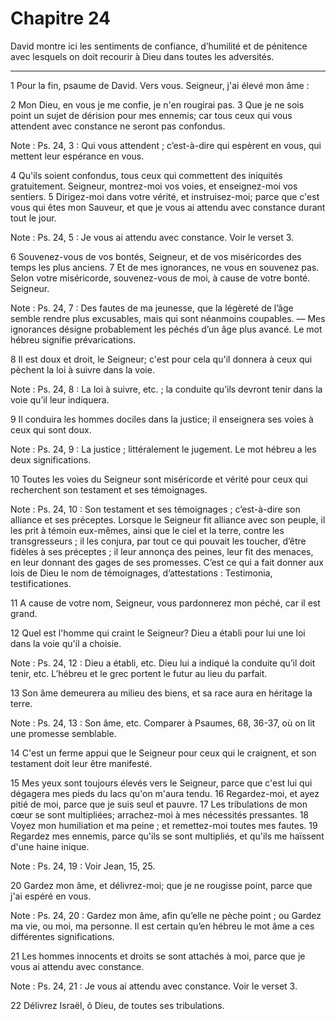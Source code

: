 # Chapitre 24

David montre ici les sentiments de confiance, d’humilité et de pénitence avec lesquels on doit recourir à Dieu dans toutes les adversités.

***

1 Pour la fin, psaume de David. Vers vous. Seigneur, j'ai élevé mon âme :


2 Mon Dieu, en vous je me confie, je n'en rougirai pas. 3 Que je ne sois point un sujet de dérision pour mes ennemis; car tous ceux qui vous attendent avec constance ne seront pas confondus.

<span class="bible-note">Note : </span> Ps. 24, 3 : Qui vous attendent ; c’est-à-dire qui espèrent en vous, qui mettent leur espérance en vous.


4 Qu'ils soient confondus, tous ceux qui commettent des iniquités gratuitement. Seigneur, montrez-moi vos voies, et enseignez-moi vos sentiers. 5 Dirigez-moi dans votre vérité, et instruisez-moi; parce que c'est vous qui êtes mon Sauveur, et que je vous ai attendu avec constance durant tout le jour.

<span class="bible-note">Note : </span> Ps. 24, 5 : Je vous ai attendu avec constance. Voir le verset 3.


6 Souvenez-vous de vos bontés, Seigneur, et de vos miséricordes des temps les plus anciens. 7 Et de mes ignorances, ne vous en souvenez pas. Selon votre miséricorde, souvenez-vous de moi, à cause de votre bonté. Seigneur.

<span class="bible-note">Note : </span> Ps. 24, 7 : Des fautes de ma jeunesse, que la légèreté de l’âge semble rendre plus excusables, mais qui sont néanmoins coupables. ― Mes ignorances désigne probablement les péchés d’un âge plus avancé. Le mot hébreu signifie prévarications.

8 Il est doux et droit, le Seigneur; c'est pour cela qu'il donnera à ceux qui pèchent la loi à suivre dans la voie.

<span class="bible-note">Note : </span> Ps. 24, 8 : La loi à suivre, etc. ; la conduite qu’ils devront tenir dans la voie qu’il leur indiquera.

9 Il conduira les hommes dociles dans la justice; il enseignera ses voies à ceux qui sont doux.

<span class="bible-note">Note : </span> Ps. 24, 9 : La justice ; littéralement le jugement. Le mot hébreu a les deux significations.

10 Toutes les voies du Seigneur sont miséricorde et vérité pour ceux qui recherchent son testament et ses témoignages.

<span class="bible-note">Note : </span> Ps. 24, 10 : Son testament et ses témoignages ; c’est-à-dire son alliance et ses préceptes. Lorsque le Seigneur fit alliance avec son peuple, il les prit à témoin eux-mêmes, ainsi que le ciel et la terre, contre les transgresseurs ; il les conjura, par tout ce qui pouvait les toucher, d’être fidèles à ses préceptes ; il leur annonça des peines, leur fit des menaces, en leur donnant des gages de ses promesses. C’est ce qui a fait donner aux lois de Dieu le nom de témoignages, d’attestations : Testimonia, testificationes.

11 A cause de votre nom, Seigneur, vous pardonnerez mon péché, car il est grand.


12 Quel est l'homme qui craint le Seigneur? Dieu a établi pour lui une loi dans la voie qu'il a choisie.

<span class="bible-note">Note : </span> Ps. 24, 12 : Dieu a établi, etc. Dieu lui a indiqué la conduite qu’il doit tenir, etc. L’hébreu et le grec portent le futur au lieu du parfait.

13 Son âme demeurera au milieu des biens, et sa race aura en héritage la terre.

<span class="bible-note">Note : </span> Ps. 24, 13 : Son âme, etc. Comparer à Psaumes, 68, 36-37, où on lit une promesse semblable.

14 C'est un ferme appui que le Seigneur pour ceux qui le craignent, et son testament doit leur être manifesté.


15 Mes yeux sont toujours élevés vers le Seigneur, parce que c'est lui qui dégagera mes pieds du lacs qu'on m'aura tendu. 16 Regardez-moi, et ayez pitié de moi, parce que je suis seul et pauvre. 17 Les tribulations de mon cœur se sont multipliées; arrachez-moi à mes nécessités pressantes. 18 Voyez mon humiliation et ma peine ; et remettez-moi toutes mes fautes. 19 Regardez mes ennemis, parce qu'ils se sont multipliés, et qu'ils me haïssent d'une haine inique.

<span class="bible-note">Note : </span> Ps. 24, 19 : Voir Jean, 15, 25.

20 Gardez mon âme, et délivrez-moi; que je ne rougisse point, parce que j'ai espéré en vous.

<span class="bible-note">Note : </span> Ps. 24, 20 : Gardez mon âme, afin qu’elle ne pèche point ; ou Gardez ma vie, ou moi, ma personne. Il est certain qu’en hébreu le mot âme a ces différentes significations.

21 Les hommes innocents et droits se sont attachés à moi, parce que je vous ai attendu avec constance.

<span class="bible-note">Note : </span> Ps. 24, 21 : Je vous ai attendu avec constance. Voir le verset 3.


22 Délivrez Israël, ô Dieu, de toutes ses tribulations.

